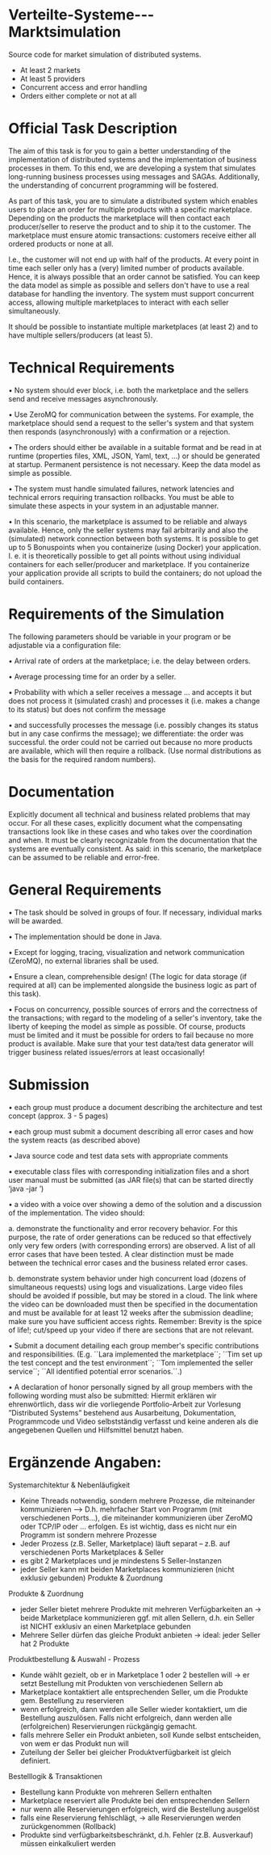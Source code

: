 # Verteilte-Systeme---Marktsimulation

Source code for market simulation of distributed systems.
- At least 2 markets
- At least 5 providers
- Concurrent access and error handling
- Orders either complete or not at all

# Official Task Description
The aim of this task is for you to gain a better understanding of the implementation of distributed systems
and the implementation of business processes in them. To this end, we are developing a system that
simulates long-running business processes using messages and SAGAs. Additionally, the
understanding of concurrent programming will be fostered.

As part of this task, you are to simulate a distributed system which enables users to place an order for
multiple products with a specific marketplace. Depending on the products the marketplace will then contact
each producer/seller to reserve the product and to ship it to the customer. The marketplace must ensure
atomic transactions: customers receive either all ordered products or none at all.

I.e., the customer will not end up with half of the products. At every point in time each seller only has a (very)
limited number of products available. Hence, it is always possible that an order cannot be satisfied. You can
keep the data model as simple as possible and sellers don't have to use a real database for handling the
inventory. The system must support concurrent access, allowing multiple marketplaces to interact with each
seller simultaneously.

It should be possible to instantiate multiple marketplaces (at least 2) and to have multiple sellers/producers
(at least 5).

# Technical Requirements
• No system should ever block, i.e. both the marketplace and the sellers send and receive messages
asynchronously.

• Use ZeroMQ for communication between the systems. For example, the marketplace should send a
request to the seller's system and that system then responds (asynchronously) with a confirmation or a
rejection.

• The orders should either be available in a suitable format and be read in at runtime (properties files,
XML, JSON, Yaml, text, ...) or should be generated at startup. Permanent persistence is not necessary.
Keep the data model as simple as possible.

• The system must handle simulated failures, network latencies and technical errors requiring transaction
rollbacks. You must be able to simulate these aspects in your system in an adjustable manner.

• In this scenario, the marketplace is assumed to be reliable and always available. Hence, only the seller
systems may fail arbitrarily and also the (simulated) network connection between both systems.
It is possible to get up to 5 Bonuspoints when you containerize (using Docker) your application. I. e. it is
theoretically possible to get all points without using individual containers for each seller/producer and
marketplace. If you containerize your application provide all scripts to build the containers; do not upload the
build containers.

# Requirements of the Simulation
The following parameters should be variable in your program or be adjustable via a configuration file:

• Arrival rate of orders at the marketplace; i.e. the delay between orders.

• Average processing time for an order by a seller.

• Probability with which a seller receives a message ...
and accepts it but does not process it (simulated crash)
and processes it (i.e. makes a change to its status) but does not confirm the message

• and successfully processes the message (i.e. possibly changes its status but in any case confirms
the message); we differentiate:
the order was successful.
the order could not be carried out because no more products are available, which will
then require a rollback.
(Use normal distributions as the basis for the required random numbers).

# Documentation
Explicitly document all technical and business related problems that may occur. For all these cases,
explicitly document what the compensating transactions look like in these cases and who takes over the
coordination and when. It must be clearly recognizable from the documentation that the systems are
eventually consistent. As said: in this scenario, the marketplace can be assumed to be reliable and error-free.

# General Requirements
• The task should be solved in groups of four. If necessary, individual marks will be awarded.

• The implementation should be done in Java.

• Except for logging, tracing, visualization and network communication (ZeroMQ), no external libraries
shall be used.

• Ensure a clean, comprehensible design!
(The logic for data storage (if required at all) can be implemented alongside the business logic as part of
this task).

• Focus on concurrency, possible sources of errors and the correctness of the transactions; with regard to
the modeling of a seller's inventory, take the liberty of keeping the model as simple as possible. Of
course, products must be limited and it must be possible for orders to fail because no more product is
available. Make sure that your test data/test data generator will trigger business related issues/errors at
least occasionally!

# Submission
• each group must produce a document describing the architecture and test concept (approx. 3 - 5 pages)

• each group must submit a document describing all error cases and how the system reacts (as described
above)

• Java source code and test data sets with appropriate comments

• executable class files with corresponding initialization files and a short user manual must be submitted
(as JAR file(s) that can be started directly ‘java -jar <jar file> <parameter>’)

• a video with a voice over showing a demo of the solution and a discussion of the implementation.
The video should:

  a. demonstrate the functionality and error recovery behavior. For this purpose, the rate of order
generations can be reduced so that effectively only very few orders (with corresponding errors)
are observed. A list of all error cases that have been tested. A clear distinction must be made
between the technical error cases and the business related error cases.

  b. demonstrate system behavior under high concurrent load (dozens of simultaneous requests) using
logs and visualizations.
Large video files should be avoided if possible, but may be stored in a cloud. The link where the video
can be downloaded must then be specified in the documentation and must be available for at least 12
weeks after the submission deadline; make sure you have sufficient access rights.
Remember: Brevity is the spice of life!; cut/speed up your video if there are sections that are not
relevant.

• Submit a document detailing each group member's specific contributions and responsibilities.
(E.g. ´´Lara implemented the marketplace´´; ´´Tim set up the test concept and the test environment´´;
´´Tom implemented the seller service´´; ´´All identified potential error scenarios.´´.)

• A declaration of honor personally signed by all group members with the following wording must also be
submitted:
Hiermit erklären wir ehrenwörtlich, dass wir die vorliegende Portfolio-Arbeit zur Vorlesung
”Distributed Systems” bestehend aus Ausarbeitung, Dokumentation, Programmcode und Video
selbstständig verfasst und keine anderen als die angegebenen Quellen und Hilfsmittel benutzt
haben.

# Ergänzende Angaben:
Systemarchitektur & Nebenläufigkeit
- Keine Threads notwendig, sondern mehrere Prozesse, die miteinander kommunizieren --> D.h. mehrfacher Start von Programm (mit verschiedenen Ports…), die
miteinander kommunizieren über ZeroMQ oder TCP/IP oder … erfolgen. Es ist wichtig, dass es nicht nur ein Programm ist sondern mehrere Prozesse
- Jeder Prozess (z.B. Seller, Marketplace) läuft separat – z.B. auf verschiedenen Ports Marketplaces & Seller
- es gibt 2 Marketplaces und je mindestens 5 Seller-Instanzen
- jeder Seller kann mit beiden Marketplaces kommunizieren (nicht exklusiv gebunden) Produkte & Zuordnung

Produkte & Zuordnung
- jeder Seller bietet mehrere Produkte mit mehreren Verfügbarkeiten an -> beide Marketplace kommunizieren ggf. mit allen Sellern, d.h. ein Seller ist NICHT exklusiv an einen Marketplace gebunden
- Mehrere Seller dürfen das gleiche Produkt anbieten -> ideal: jeder Seller hat 2 Produkte

Produktbestellung & Auswahl - Prozess
- Kunde wählt gezielt, ob er in Marketplace 1 oder 2 bestellen will -> er setzt Bestellung mit Produkten von verschiedenen Sellern ab
- Marketplace kontaktiert alle entsprechenden Seller, um die Produkte gem. Bestellung zu reservieren
- wenn erfolgreich, dann werden alle Seller wieder kontaktiert, um die Bestellung auszulösen. Falls nicht erfolgreich, dann werden alle (erfolgreichen) Reservierungen rückgängig gemacht.
- falls mehrere Seller ein Produkt anbieten, soll Kunde selbst entscheiden, von wem er das Produkt nun will
- Zuteilung der Seller bei gleicher Produktverfügbarkeit ist gleich definiert.

Bestelllogik & Transaktionen
- Bestellung kann Produkte von mehreren Sellern enthalten
- Marketplace reserviert alle Produkte bei den entsprechenden Sellern
- nur wenn alle Reservierungen erfolgreich, wird die Bestellung ausgelöst
- falls eine Reservierung fehlschlägt, → alle Reservierungen werden zurückgenommen (Rollback)
- Produkte sind verfügbarkeitsbeschränkt, d.h. Fehler (z.B. Ausverkauf) müssen einkalkuliert werden

